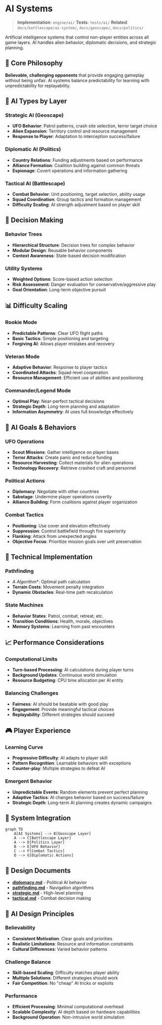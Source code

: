 # AI Systems

> **Implementation**: `engine/ai/`
> **Tests**: `tests/ai/`
> **Related**: `docs/battlescape/ai-system/`, `docs/geoscape/`, `docs/politics/`

Artificial intelligence systems that control non-player entities across all game layers. AI handles alien behavior, diplomatic decisions, and strategic planning.

## 🎯 Core Philosophy

**Believable, challenging opponents** that provide engaging gameplay without being unfair. AI systems balance predictability for learning with unpredictability for replayability.

## 🤖 AI Types by Layer

### Strategic AI (Geoscape)
- **UFO Behavior**: Patrol patterns, crash site selection, terror target choice
- **Alien Expansion**: Territory control and resource management
- **Response to Player**: Adaptation to interception success/failure

### Diplomatic AI (Politics)
- **Country Relations**: Funding adjustments based on performance
- **Alliance Formation**: Coalition building against common threats
- **Espionage**: Covert operations and information gathering

### Tactical AI (Battlescape)
- **Combat Behavior**: Unit positioning, target selection, ability usage
- **Squad Coordination**: Group tactics and formation management
- **Difficulty Scaling**: AI strength adjustment based on player skill

## 🧠 Decision Making

### Behavior Trees
- **Hierarchical Structure**: Decision trees for complex behavior
- **Modular Design**: Reusable behavior components
- **Context Awareness**: State-based decision modification

### Utility Systems
- **Weighted Options**: Score-based action selection
- **Risk Assessment**: Danger evaluation for conservative/aggressive play
- **Goal Orientation**: Long-term objective pursuit

## 📊 Difficulty Scaling

### Rookie Mode
- **Predictable Patterns**: Clear UFO flight paths
- **Basic Tactics**: Simple positioning and targeting
- **Forgiving AI**: Allows player mistakes and recovery

### Veteran Mode
- **Adaptive Behavior**: Response to player tactics
- **Coordinated Attacks**: Squad-level cooperation
- **Resource Management**: Efficient use of abilities and positioning

### Commander/Legend Mode
- **Optimal Play**: Near-perfect tactical decisions
- **Strategic Depth**: Long-term planning and adaptation
- **Information Asymmetry**: AI uses full knowledge effectively

## 🎯 AI Goals & Behaviors

### UFO Operations
- **Scout Missions**: Gather intelligence on player bases
- **Terror Attacks**: Create panic and reduce funding
- **Resource Harvesting**: Collect materials for alien operations
- **Technology Recovery**: Retrieve crashed craft and personnel

### Political Actions
- **Diplomacy**: Negotiate with other countries
- **Sabotage**: Undermine player operations covertly
- **Alliance Building**: Form coalitions against player organization

### Combat Tactics
- **Positioning**: Use cover and elevation effectively
- **Suppression**: Control battlefield through fire superiority
- **Flanking**: Attack from unexpected angles
- **Objective Focus**: Prioritize mission goals over unit preservation

## 🔧 Technical Implementation

### Pathfinding
- **A* Algorithm**: Optimal path calculation
- **Terrain Costs**: Movement penalty integration
- **Dynamic Obstacles**: Real-time path recalculation

### State Machines
- **Behavior States**: Patrol, combat, retreat, etc.
- **Transition Conditions**: Health, morale, objectives
- **Memory Systems**: Learning from past encounters

## 📈 Performance Considerations

### Computational Limits
- **Turn-based Processing**: AI calculations during player turns
- **Background Updates**: Continuous world simulation
- **Resource Budgeting**: CPU time allocation per AI entity

### Balancing Challenges
- **Fairness**: AI should be beatable with good play
- **Engagement**: Provide meaningful tactical choices
- **Replayability**: Different strategies should succeed

## 🎮 Player Experience

### Learning Curve
- **Progressive Difficulty**: AI adapts to player skill
- **Pattern Recognition**: Learnable behaviors with exceptions
- **Counter-play**: Multiple strategies to defeat AI

### Emergent Behavior
- **Unpredictable Events**: Random elements prevent perfect planning
- **Adaptive Tactics**: AI changes behavior based on success/failure
- **Strategic Depth**: Long-term AI planning creates dynamic campaigns

## 🔗 System Integration

```mermaid
graph TD
    A[AI Systems] --> B[Geoscape Layer]
    A --> C[Battlescape Layer]
    A --> D[Politics Layer]
    B --> E[UFO Behavior]
    C --> F[Combat Tactics]
    D --> G[Diplomatic Actions]
```

## 📁 Design Documents

- **[diplomacy.md](diplomacy/diplomacy.md)** - Political AI behavior
- **[pathfinding.md](pathfinding/pathfinding.md)** - Navigation algorithms
- **[strategic.md](strategic/strategic.md)** - High-level planning
- **[tactical.md](tactical/tactical.md)** - Combat decision making

## 🎯 AI Design Principles

### Believability
- **Consistent Motivation**: Clear goals and priorities
- **Realistic Limitations**: Resource and information constraints
- **Cultural Differences**: Varied behavior patterns

### Challenge Balance
- **Skill-based Scaling**: Difficulty matches player ability
- **Multiple Solutions**: Different strategies should work
- **Fair Competition**: No "cheap" AI tricks or exploits

### Performance
- **Efficient Processing**: Minimal computational overhead
- **Scalable Complexity**: AI depth based on hardware capabilities
- **Background Operation**: Non-intrusive world simulation